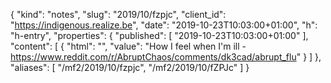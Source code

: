 {
  "kind": "notes",
  "slug": "2019/10/fzpjc",
  "client_id": "https://indigenous.realize.be",
  "date": "2019-10-23T10:03:00+01:00",
  "h": "h-entry",
  "properties": {
    "published": [
      "2019-10-23T10:03:00+01:00"
    ],
    "content": [
      {
        "html": "",
        "value": "How I feel when I'm ill - https://www.reddit.com/r/AbruptChaos/comments/dk3cad/abrupt_flu"
      }
    ]
  },
  "aliases": [
    "/mf2/2019/10/fzpjc",
    "/mf2/2019/10/fZPJc"
  ]
}
